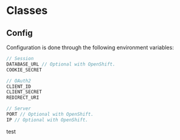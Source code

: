 Classes
=======

Config
------
Configuration is done through the following environment variables:
```js
// Session
DATABASE_URL // Optional with OpenShift.
COOKIE_SECRET

// OAuth2
CLIENT_ID
CLIENT_SECRET
REDIRECT_URI

// Server
PORT // Optional with OpenShift.
IP // Optional with OpenShift.
```

test
